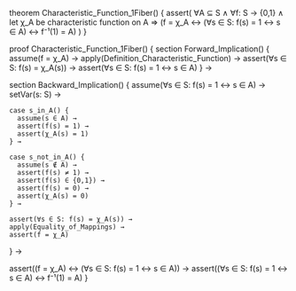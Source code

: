 theorem Characteristic_Function_1Fiber() {
  assert(
    ∀A ⊆ S ∧ 
    ∀f: S → {0,1} ∧
    let χ_A be characteristic function on A ⇒
    (f = χ_A ↔ (∀s ∈ S: f(s) = 1 ↔ s ∈ A) ↔ f⁻¹(1) = A)
  )
}

proof Characteristic_Function_1Fiber() {
  section Forward_Implication() {
    assume(f = χ_A) →
    apply(Definition_Characteristic_Function) →
    assert(∀s ∈ S: f(s) = χ_A(s)) →
    assert(∀s ∈ S: f(s) = 1 ↔ s ∈ A)
  } →

  section Backward_Implication() {
    assume(∀s ∈ S: f(s) = 1 ↔ s ∈ A) →
    setVar(s: S) →
    
    case s_in_A() {
      assume(s ∈ A) →
      assert(f(s) = 1) →
      assert(χ_A(s) = 1)
    } →
    
    case s_not_in_A() {
      assume(s ∉ A) →
      assert(f(s) ≠ 1) →
      assert(f(s) ∈ {0,1}) →
      assert(f(s) = 0) →
      assert(χ_A(s) = 0)
    } →
    
    assert(∀s ∈ S: f(s) = χ_A(s)) →
    apply(Equality_of_Mappings) →
    assert(f = χ_A)
  } →

  assert((f = χ_A) ↔ (∀s ∈ S: f(s) = 1 ↔ s ∈ A)) →
  assert((∀s ∈ S: f(s) = 1 ↔ s ∈ A) ↔ f⁻¹(1) = A)
}